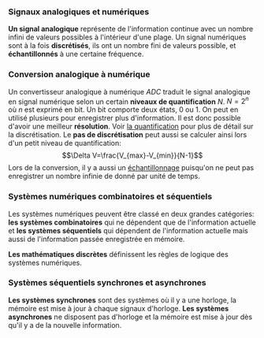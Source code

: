 ### Signaux analogiques et numériques
**Un signal analogique** représente de l'information continue avec un nombre infini de valeurs possibles à l'intérieur d'une plage. Un signal numériques sont à la fois **discrétisés**, ils ont un nombre fini de valeurs possible, et **échantillonnés** à une certaine fréquence.

### Conversion analogique à numérique
Un convertisseur analogique à numérique *ADC* traduit le signal analogique en signal numérique selon un certain **niveaux de quantification** *N*. $N=2^n$ où $n$ est exprimé en bit. Un bit comporte deux états, 0 ou 1. On peut en utilisé plusieurs pour enregistrer plus d'information. Il est donc possible d'avoir une meilleur **résolution**. Voir [la quantification](../../../Collégial/4e%20session/Calcul%203/Note%20de%20cours.md#Quantification) pour plus de détail sur la discrétisation. Le **pas de discrétisation** peut aussi se calculer ainsi lors d'un petit niveau de quantification: $$\Delta V=\frac{V_{max}-V_{min}}{N-1}$$
Lors de la conversion, il y a aussi un [échantillonnage](../../../Collégial/4e%20session/Calcul%203/Note%20de%20cours.md#Échantillonnage) puisqu'on ne peut pas enregistrer un nombre infinie de donné par unité de temps.

### Systèmes numériques combinatoires et séquentiels

Les systèmes numériques peuvent être classé en deux grandes catégories: **les systèmes combinatoires** qui ne dépendent que de l'information actuelle et **les systèmes séquentiels** qui dépendent de l'information actuelle mais aussi de l'information passée enregistrée en mémoire. 

**Les mathématiques discrètes** définissent les règles de logique des systèmes numériques.

### Systèmes séquentiels synchrones et asynchrones
**Les systèmes synchrones** sont des systèmes où il y a une horloge, la mémoire est mise à jour à chaque signaux d'horloge. **Les systèmes asynchrones** ne disposent pas d'horloge et la mémoire est mise à jour dès qu'il y a de la nouvelle information.